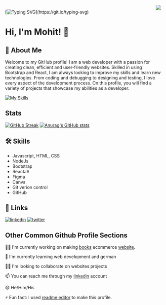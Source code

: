 
<img align="right" src="https://visitor-badge.laobi.icu/badge?page_id=TheMohit2003.TheMohit2003">

[![Typing SVG](https://readme-typing-svg.demolab.com?font=sans+serif&weight=500&size=25&duration=6000&pause=1000&color=E835F7FF&center=true&width=435&lines=Hi+!+welcome+to+my+repo....)](https://git.io/typing-svg)

# Hi, I'm Mohit! 👋


## 🚀 About Me
<!-- I'm a web developer .

I really enjoy making webpages and its components using programming languages. -->
Welcome to my GitHub profile! I am a web developer with a passion for creating clean, efficient and user-friendly websites. Skilled in using Bootstrap and React, I am always looking to improve my skills and learn new technologies. From coding and debugging to designing and testing, I love every aspect of the development process. On this profile, you will find a variety of projects that showcase my abilities as a developer.

[![My Skills](https://skillicons.dev/icons?i=js,html,css,react,bootstrap,github,express,figma,jquery,nodejs)](https://skillicons.dev)

## Stats
[![GitHub Streak](https://streak-stats.demolab.com?user=TheMohit2003&theme=monokai)](https://git.io/streak-stats)
[![Anurag's GitHub stats](https://github-readme-stats.vercel.app/api?username=TheMohit2003&show_icons=true&theme=monokai)](https://github.com/anuraghazra/github-readme-stats)

<!-- [![Anurag's GitHub stats](https://github-readme-stats.vercel.app/api?username=TheMohit2003&show_icons=true&theme=monokai)](https://github.com/anuraghazra/github-readme-stats) -->
<!-- ![Anurag's GitHub stats](https://github-readme-stats.vercel.app/api?username=TheMOhit2003&show_icons=true&theme=radical)
 -->
## 🛠 Skills
- Javascript, HTML, CSS
- NodeJs
- Bootstrap
- ReactJS
- Figma
- Canva
- Git verion control
- GitHub


## 🔗 Links


[![linkedin](https://img.shields.io/badge/linkedin-0A66C2?style=for-the-badge&logo=linkedin&logoColor=white)]([https://www.linkedin.com/](https://www.linkedin.com/in/mohit-pardeshi-5792aa229/))
[![twitter](https://img.shields.io/badge/twitter-1DA1F2?style=for-the-badge&logo=twitter&logoColor=white)](https://twitter.com/mohitpa29344380/likes)



## Other Common Github Profile Sections
👩‍💻 I'm currently working on making [books](https://github.com/TheMohit2003/Books-Ecommerce) ecommerce [website](https://themohit2003.github.io/Books-Ecommerce/).

🧠 I'm currently learning web development and german

👯‍♀️ I'm looking to collaborate on websites projects

📫 You can reach me through my [linkedin](https://www.linkedin.com/in/mohit-pardeshi-5792aa229/) account

😄 He/Him/His

⚡️ Fun fact: I used [readme editor](https://readme.so/) to make this profile.

